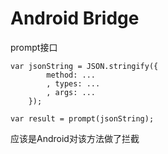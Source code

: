 # Android Bridge

prompt接口

    var jsonString = JSON.stringify({
            method: ...
            , types: ...
            , args: ...
        });

    var result = prompt(jsonString);

应该是Android对该方法做了拦截
